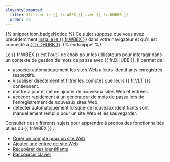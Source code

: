 ```yaml
---
eleventyComputed:
  title: Utiliser le {{ fr.WBEX }} avec {{ fr.DHUBB }}
  order: 30
---
```

{% snippet icon.badgeNotice %} 
Ce sujet suppose que vous avez précédemment [installé le {{ fr.WBEX }}](/workspace/workspace-browser-extension/installation/) dans votre navigateur et qu'il est connecté à [{{ fr.DHUBB }}](/workspace/workspace-browser-extension/hub-business/first-login/). 
{% endsnippet %}

Le {{ fr.WBEX }} est l'outil de choix pour les utilisateurs pour interagir dans un contexte de gestion de mots de passe avec {{ fr.DHUBB }}. Il permet de :

* associer automatiquement les sites Web à leurs identifiants enregistrés respectifs.
* visualiser directement et filtrer les comptes que leurs {{ fr.VLT }}s contiennent.
* mettre à jour et même ajouter de nouveaux sites Web et entrées.
* accéder rapidement à un générateur de mots de passe lors de l'enregistrement de nouveaux sites Web.
* détecter automatiquement lorsque de nouveaux identifiants sont manuellement remplis pour un site Web et les sauvegarder.

Consulter ces différents sujets pour apprendre à propos des fonctionnalités utiles du {{ fr.WBEX }} :
* [Créer un compte pour un site Web](/workspace/workspace-browser-extension/hub-business/using-workspace-browser-extension/create-account-website-hub-business/)
* [Ajouter une entrée de site Web](/workspace/workspace-browser-extension/hub-business/using-workspace-browser-extension/add-entry-hub-business-workspace-browser-extension/)
* [Récupérer des identifiants](/workspace/workspace-browser-extension/hub-business/using-workspace-browser-extension/retrieve-credentials-hub-business/)
* [Raccourcis clavier](/workspace/workspace-browser-extension/settings/keyboard-shortcuts/)
